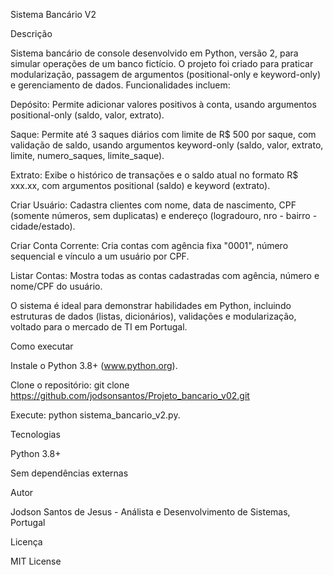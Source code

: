 Sistema Bancário V2

Descrição

Sistema bancário de console desenvolvido em Python, versão 2, para simular operações de um banco fictício. O projeto foi criado para praticar modularização, passagem de argumentos (positional-only e keyword-only) e gerenciamento de dados. Funcionalidades incluem:





Depósito: Permite adicionar valores positivos à conta, usando argumentos positional-only (saldo, valor, extrato).



Saque: Permite até 3 saques diários com limite de R$ 500 por saque, com validação de saldo, usando argumentos keyword-only (saldo, valor, extrato, limite, numero_saques, limite_saque).



Extrato: Exibe o histórico de transações e o saldo atual no formato R$ xxx.xx, com argumentos positional (saldo) e keyword (extrato).



Criar Usuário: Cadastra clientes com nome, data de nascimento, CPF (somente números, sem duplicatas) e endereço (logradouro, nro - bairro - cidade/estado).



Criar Conta Corrente: Cria contas com agência fixa "0001", número sequencial e vínculo a um usuário por CPF.



Listar Contas: Mostra todas as contas cadastradas com agência, número e nome/CPF do usuário.

O sistema é ideal para demonstrar habilidades em Python, incluindo estruturas de dados (listas, dicionários), validações e modularização, voltado para o mercado de TI em Portugal.

Como executar





Instale o Python 3.8+ (www.python.org).



Clone o repositório: git clone https://github.com/jodsonsantos/Projeto_bancario_v02.git


Execute: python sistema_bancario_v2.py.

Tecnologias





Python 3.8+



Sem dependências externas

Autor

Jodson Santos de Jesus -  Análista e Desenvolvimento de Sistemas, Portugal

Licença

MIT License